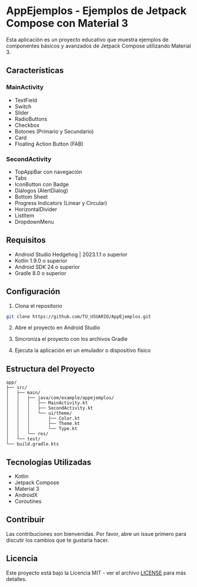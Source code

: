 # AppEjemplos - Ejemplos de Jetpack Compose con Material 3

Esta aplicación es un proyecto educativo que muestra ejemplos de componentes básicos y avanzados de Jetpack Compose utilizando Material 3.

## Características

### MainActivity
- TextField
- Switch
- Slider
- RadioButtons
- Checkbox
- Botones (Primario y Secundario)
- Card
- Floating Action Button (FAB)

### SecondActivity
- TopAppBar con navegación
- Tabs
- IconButton con Badge
- Diálogos (AlertDialog)
- Bottom Sheet
- Progress Indicators (Linear y Circular)
- HorizontalDivider
- ListItem
- DropdownMenu

## Requisitos
- Android Studio Hedgehog | 2023.1.1 o superior
- Kotlin 1.9.0 o superior
- Android SDK 24 o superior
- Gradle 8.0 o superior

## Configuración
1. Clona el repositorio
```bash
git clone https://github.com/TU_USUARIO/AppEjemplos.git
```

2. Abre el proyecto en Android Studio

3. Sincroniza el proyecto con los archivos Gradle

4. Ejecuta la aplicación en un emulador o dispositivo físico

## Estructura del Proyecto
```
app/
├── src/
│   ├── main/
│   │   ├── java/com/example/appejemplos/
│   │   │   ├── MainActivity.kt
│   │   │   ├── SecondActivity.kt
│   │   │   └── ui/theme/
│   │   │       ├── Color.kt
│   │   │       ├── Theme.kt
│   │   │       └── Type.kt
│   │   └── res/
│   └── test/
└── build.gradle.kts
```

## Tecnologías Utilizadas
- Kotlin
- Jetpack Compose
- Material 3
- AndroidX
- Coroutines

## Contribuir
Las contribuciones son bienvenidas. Por favor, abre un issue primero para discutir los cambios que te gustaría hacer.

## Licencia
Este proyecto está bajo la Licencia MIT - ver el archivo [LICENSE](LICENSE) para más detalles. 